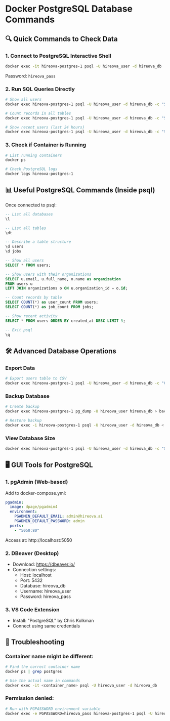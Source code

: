 # Docker PostgreSQL Database Commands

## 🔍 Quick Commands to Check Data

### 1. Connect to PostgreSQL Interactive Shell
```bash
docker exec -it hireova-postgres-1 psql -U hireova_user -d hireova_db
```
Password: `hireova_pass`

### 2. Run SQL Queries Directly
```bash
# Show all users
docker exec hireova-postgres-1 psql -U hireova_user -d hireova_db -c "SELECT * FROM users;"

# Count records in all tables
docker exec hireova-postgres-1 psql -U hireova_user -d hireova_db -c "SELECT 'users' as table, COUNT(*) FROM users UNION ALL SELECT 'organizations', COUNT(*) FROM organizations UNION ALL SELECT 'jobs', COUNT(*) FROM jobs;"

# Show recent users (last 24 hours)
docker exec hireova-postgres-1 psql -U hireova_user -d hireova_db -c "SELECT email, full_name, created_at FROM users WHERE created_at > NOW() - INTERVAL '24 hours';"
```

### 3. Check if Container is Running
```bash
# List running containers
docker ps

# Check PostgreSQL logs
docker logs hireova-postgres-1
```

## 📊 Useful PostgreSQL Commands (Inside psql)

Once connected to psql:

```sql
-- List all databases
\l

-- List all tables
\dt

-- Describe a table structure
\d users
\d jobs

-- Show all users
SELECT * FROM users;

-- Show users with their organizations
SELECT u.email, u.full_name, o.name as organization 
FROM users u 
LEFT JOIN organizations o ON u.organization_id = o.id;

-- Count records by table
SELECT COUNT(*) as user_count FROM users;
SELECT COUNT(*) as job_count FROM jobs;

-- Show recent activity
SELECT * FROM users ORDER BY created_at DESC LIMIT 5;

-- Exit psql
\q
```

## 🛠️ Advanced Database Operations

### Export Data
```bash
# Export users table to CSV
docker exec hireova-postgres-1 psql -U hireova_user -d hireova_db -c "COPY users TO STDOUT WITH CSV HEADER;" > users.csv
```

### Backup Database
```bash
# Create backup
docker exec hireova-postgres-1 pg_dump -U hireova_user hireova_db > backup.sql

# Restore backup
docker exec -i hireova-postgres-1 psql -U hireova_user -d hireova_db < backup.sql
```

### View Database Size
```bash
docker exec hireova-postgres-1 psql -U hireova_user -d hireova_db -c "SELECT pg_database_size('hireova_db')/1024/1024 as size_mb;"
```

## 🖥️ GUI Tools for PostgreSQL

### 1. pgAdmin (Web-based)
Add to docker-compose.yml:
```yaml
pgadmin:
  image: dpage/pgadmin4
  environment:
    PGADMIN_DEFAULT_EMAIL: admin@hireova.ai
    PGADMIN_DEFAULT_PASSWORD: admin
  ports:
    - "5050:80"
```

Access at: http://localhost:5050

### 2. DBeaver (Desktop)
- Download: https://dbeaver.io/
- Connection settings:
  - Host: localhost
  - Port: 5432
  - Database: hireova_db
  - Username: hireova_user
  - Password: hireova_pass

### 3. VS Code Extension
- Install: "PostgreSQL" by Chris Kolkman
- Connect using same credentials

## 🔧 Troubleshooting

### Container name might be different:
```bash
# Find the correct container name
docker ps | grep postgres

# Use the actual name in commands
docker exec -it <container_name> psql -U hireova_user -d hireova_db
```

### Permission denied:
```bash
# Run with PGPASSWORD environment variable
docker exec -e PGPASSWORD=hireova_pass hireova-postgres-1 psql -U hireova_user -d hireova_db -c "SELECT * FROM users;"
```